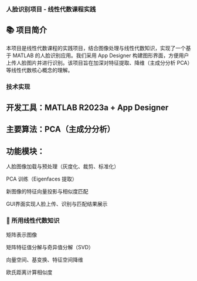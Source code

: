 ### 人脸识别项目 - 线性代数课程实践
## 📚 项目简介
本项目是线性代数课程的实践项目，结合图像处理与线性代数知识，实现了一个基于 MATLAB 的人脸识别应用。我们采用 App Designer 构建图形界面，方便用户上传人脸图片并进行识别。该项目旨在加深对特征提取、降维（主成分分析 PCA）等线性代数核心概念的理解。

### 技术实现
## 开发工具：MATLAB R2023a + App Designer

## 主要算法：PCA（主成分分析）

## 功能模块：

人脸图像加载与预处理（灰度化、裁剪、标准化）

PCA 训练（Eigenfaces 提取）

新图像的特征向量投影与相似度匹配

GUI界面实现人脸上传、识别与匹配结果展示

### 🧮 所用线性代数知识
矩阵表示图像

矩阵特征值分解与奇异值分解（SVD）

向量空间、基变换、特征空间降维

欧氏距离计算相似度

